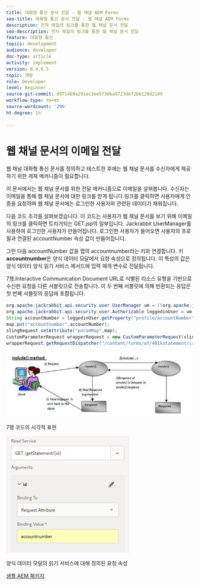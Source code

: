 ```yaml
---
title: 대화형 통신 문서 전달 - 웹 채널 AEM Forms
seo-title: 대화형 통신 문서 전달 - 웹 채널 AEM Forms
description: 전자 메일의 링크를 통한 웹 채널 문서 전달
seo-description: 전자 메일의 링크를 통한 웹 채널 문서 전달
feature: 대화형 통신
topics: development
audience: developer
doc-type: article
activity: implement
version: 6.4,6.5
topic: 개발
role: Developer
level: Beginner
source-git-commit: d9714b9a291ec3ee5f3dba9723de72bb120d2149
workflow-type: tm+mt
source-wordcount: '296'
ht-degree: 1%

---
```



# 웹 채널 문서의 이메일 전달

웹 채널 대화형 통신 문서를 정의하고 테스트한 후에는 웹 채널 문서를 수신자에게 제공하기 위한 게재 메커니즘이 필요합니다.

이 문서에서는 웹 채널 문서를 위한 전달 메커니즘으로 이메일을 살펴봅니다. 수신자는 이메일을 통해 웹 채널 문서에 대한 링크를 받게 됩니다.링크를 클릭하면 사용자에게 인증을 요청하며 웹 채널 문서에는 로그인한 사용자와 관련된 데이터가 채워집니다.

다음 코드 조각을 살펴보겠습니다. 이 코드는 사용자가 웹 채널 문서를 보기 위해 이메일의 링크를 클릭하면 트리거되는 GET.jsp의 일부입니다. Jackrabbit UserManager를 사용하여 로그인한 사용자가 만들어집니다. 로그인한 사용자가 들어오면 사용자의 프로필과 연결된 accountNumber 속성 값이 만들어집니다.

그런 다음 accountNumber 값을 맵의 accountnumber라는 키와 연결합니다. 키 **accountnumber**&#x200B;은 양식 데이터 모달에서 요청 속성으로 정의됩니다. 이 특성의 값은 양식 데이터 양식 읽기 서비스 메서드에 입력 매개 변수로 전달됩니다.

7행:Interactive Communication Document URL로 식별된 리소스 유형을 기반으로 수신한 요청을 다른 서블릿으로 전송합니다. 이 두 번째 서블릿에 의해 반환되는 응답은 첫 번째 서블릿의 응답에 포함됩니다.

```java
org.apache.jackrabbit.api.security.user.UserManager um = ((org.apache.jackrabbit.api.JackrabbitSession) session).getUserManager();
org.apache.jackrabbit.api.security.user.Authorizable loggedinUser = um.getAuthorizable(session.getUserID());
String accountNumber = loggedinUser.getProperty("profile/accountNumber")[0].getString();
map.put("accountnumber",accountNumber);
slingRequest.setAttribute("paramMap",map);
CustomParameterRequest wrapperRequest = new CustomParameterRequest(slingRequest,"GET");
wrapperRequest.getRequestDispatcher("/content/forms/af/401kstatement/irastatement/channels/web.html").include(wrapperRequest, response);
```

![includemood](assets/includemethod.jpg)

7행 코드의 시각적 표현

![requestparameter](assets/requestparameter.png)

양식 데이터 모달의 읽기 서비스에 대해 정의된 요청 속성


[샘플 AEM 패키지](assets/webchanneldelivery.zip).
